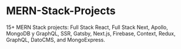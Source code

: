 # MERN-Stack-Projects
15+ MERN Stack projects: Full Stack React, Full Stack Next, Apollo, MongoDB y GraphQL, SSR, Gatsby, Next.js, Firebase, Context, Redux, GraphQL, DatoCMS, and MongoExpress.
